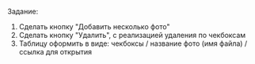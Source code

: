 Задание:
1. Сделать кнопку "Добавить несколько фото"
2. Сделать кнопку "Удалить", с реализацией удаления по чекбоксам
3. Таблицу оформить в виде:
    чекбоксы / название фото (имя файла) / ссылка для открытия
